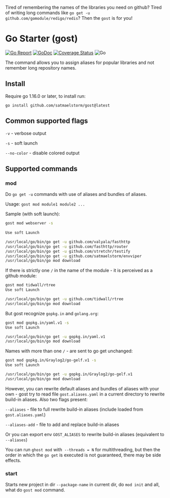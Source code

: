 Tired of remembering the names of the libraries you need on github? Tired of writing long commands like `go get -u github.com/gomodule/redigo/redis`? 
Then the `gost` is for you!


# Go Starter (gost)
[![Go Report](https://goreportcard.com/badge/github.com/satmaelstorm/gost)](https://goreportcard.com/report/github.com/satmaelstorm/gost)
[![GoDoc](https://godoc.org/github.com/satmaelstorm/gost?status.svg)](http://godoc.org/github.com/satmaelstorm/gost)
[![Coverage Status](https://coveralls.io/repos/github/satmaelstorm/gost/badge.svg?branch=master)](https://coveralls.io/github/satmaelstorm/gost?branch=master)
![Go](https://github.com/satmaelstorm/gost/workflows/Go/badge.svg)

The command allows you to assign aliases for popular libraries and not remember long repository names.
## Install
Require go 1.16.0 or later, to install run:

`go install github.com/satmaelstorm/gost@latest`
## Common supported flags
`-v` - verbose output

`-s` - soft launch

`--no-color` - disable colored output
## Supported commands
### mod
Do `go get -u` commands with use of aliases and bundles of aliases. 

Usage: `gost mod module1 module2 ...`

Sample (with soft launch):
```bash
gost mod webserver -s
    
Use soft Launch

/usr/local/go/bin/go get -u github.com/valyala/fasthttp
/usr/local/go/bin/go get -u github.com/fasthttp/router
/usr/local/go/bin/go get -u github.com/stretchr/testify
/usr/local/go/bin/go get -u github.com/satmaelstorm/envviper
/usr/local/go/bin/go mod download
```
If there is strictly one `/` in the name of the module - it is perceived as a github module:
```bash
gost mod tidwall/rtree
Use soft Launch

/usr/local/go/bin/go get -u github.com/tidwall/rtree
/usr/local/go/bin/go mod download
```
But gost recognize `gopkg.in` and `golang.org`:
```bash
gost mod gopkg.in/yaml.v1 -s
Use soft Launch

/usr/local/go/bin/go get -u gopkg.in/yaml.v1
/usr/local/go/bin/go mod download
```
Names with more than one `/` - are sent to go get unchanged:
```bash
gost mod gopkg.in/Graylog2/go-gelf.v1 -s
Use soft Launch

/usr/local/go/bin/go get -u gopkg.in/Graylog2/go-gelf.v1
/usr/local/go/bin/go mod download
```
However, you can rewrite default aliases and bundles of aliases with your own - gost try to read 
file `gost.aliases.yaml` in a current directory to rewrite build-in aliases. Also two flags present:

`--aliases` - file to full rewrite build-in aliases (include loaded from `gost.aliases.yaml`)

`--aliases-add` - file to add and replace build-in aliases

Or you can export env `GOST_ALIASES` to rewrite build-in aliases (equivalent to `--aliases`)

You can run `ghost mod` with` --threads = N` for multithreading, but then the order in which 
the `go get` is executed is not guaranteed, there may be side effects.

### start
Starts new project in dir `--package-name` in current dir, do `mod init` and all, what do `gost mod` command.
